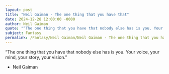 ```yaml
---
layout: post
title: "Neil Gaiman - The one thing that you have that"
date: 2024-12-28 12:00:00 -0000
author: Neil Gaiman
quote: "“The one thing that you have that nobody else has is you. Your voice, your mind, your story, your vision.”"
subject: Fantasy
permalink: /Fantasy/Neil Gaiman/Neil Gaiman - The one thing that you have that
---
```


“The one thing that you have that nobody else has is you. Your voice, your mind, your story, your vision.”

- Neil Gaiman
